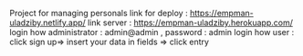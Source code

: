 Project for managing personals
link for deploy : https://empman-uladziby.netlify.app/
link server : https://empman-uladziby.herokuapp.com/
login how administrator :  admin@admin , password : admin 
login how user : click sign up=> insert your data in fields => click entry
